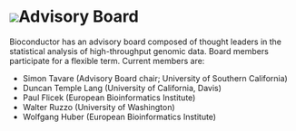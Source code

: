 # ![](/images/icons/magnifier.gif)Advisory Board

Bioconductor has an advisory board composed of thought leaders in the
statistical analysis of high-throughput genomic data. Board members
participate for a flexible term. Current members are:

* Simon Tavare (Advisory Board chair; University of Southern California)
* Duncan Temple Lang (University of California, Davis)
* Paul Flicek (European Bioinformatics Institute)
* Walter Ruzzo  (University of Washington)
* Wolfgang Huber (European Bioinformatics Institute)
